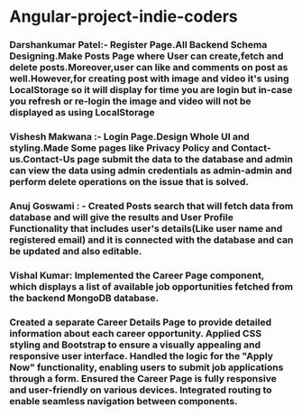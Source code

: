 # Angular-project-indie-coders

### Darshankumar Patel:- Register Page.All Backend Schema Designing.Make Posts Page where User can create,fetch and delete posts.Moreover,user can like and comments on post as well.However,for creating post with image and video it's using LocalStorage so it will display for time you are login but in-case you refresh or re-login the image and video will not be displayed as using LocalStorage

### Vishesh Makwana :- Login Page.Design Whole UI and styling.Made Some pages like Privacy Policy and Contact-us.Contact-Us page submit the data to the database and admin can view the data using admin credentials as admin-admin and perform delete operations on the issue that is solved.

### Anuj Goswami : - Created Posts search that will fetch data from database and will give the results and User Profile Functionality that includes user's details(Like user name and registered email) and it is connected with the database and can be updated and also editable.

### Vishal Kumar: Implemented the Career Page component, which displays a list of available job opportunities fetched from the backend MongoDB database. 
### Created a separate Career Details Page to provide detailed information about each career opportunity. Applied CSS styling and Bootstrap to ensure a visually appealing and responsive user interface. Handled the logic for the "Apply Now" functionality, enabling users to submit job applications through a form. Ensured the Career Page is fully responsive and user-friendly on various devices. Integrated routing to enable seamless navigation between components.


